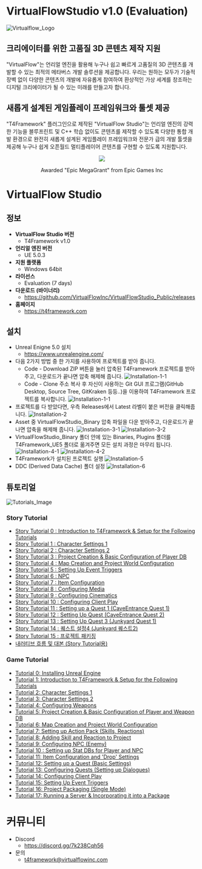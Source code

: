 # VirtualFlowStudio v1.0 (Evaluation)

![Virtualflow_Logo](./Virtualflow_Logo.png)

## 크리에이터를 위한 고품질 3D 콘텐츠 제작 지원

"VirtualFlow"는 언리얼 엔진을 활용해 누구나 쉽고 빠르게 고품질의 3D 콘텐츠를 개발할 수 있는 최적의 메타버스 개발 솔루션을 제공합니다. 
우리는 원하는 모두가 기술적 장벽 없이 다양한 콘텐츠의 개발에 자유롭게 참여하여 환상적인 가상 세계를 창조하는 디지털 크리에이터가 될 수 있는 미래를 만들고자 합니다.

## 새롭게 설계된 게임플레이 프레임워크와 툴셋 제공

"T4Framework" 플러그인으로 제작된 "VirtualFlow Studio"는 언리얼 엔진의 강력한 기능을 블루프린트 및 C++ 학습 없이도 콘텐츠를 제작할 수 있도록 다양한 통합 개발 환경으로
완전히 새롭게 설계된 게임플레이 프레임워크와 전문가 급의 개발 툴셋을 제공해 누구나 쉽게 오픈월드 멀티플레이어 콘텐츠를 구현할 수 있도록 지원합니다.

<p align="center"><img src="https://t4framework.com/img/Epic_MegaGrants_Recipient_logo.png"></p>  
<p align="center">Awarded "Epic MegaGrant" from Epic Games Inc</p>  

# VirtualFlow Studio

## 정보
- **VirtualFlow Studio 버전**
  - T4Framework v1.0
- **언리얼 엔진 버전**
  - UE 5.0.3
- **지원 플랫폼**
  - Windows 64bit
- **라이선스**
  - Evaluation (7 days)
- **다운로드 (바이너리)**
  - https://github.com/VirtualFlowInc/VirtualFlowStudio_Public/releases
- **홈페이지**
  - <a href="https://t4framework.com" target="_blank">https://t4framework.com</a>
  
## 설치
- Unreal Enigne 5.0 설치
  - https://www.unrealengine.com/
- 다음 2가지 방법 중 한 가지를 사용하여 프로젝트를 받아 줍니다.
  - Code - Download ZIP 버튼을 눌러 압축된 T4Framework 프로젝트를 받아주고, 다운로드가 끝나면 압축 해제해 줍니다.
    ![Installation-1-1](./Installation-1-1.png)
  - Code - Clone 주소 복사 후 자신이 사용하는 Git GUI 프로그램(GitHub Desktop, Source Tree, GitKraken 등등..)을 이용하여 T4Framework 프로젝트를 복사합니다.
    ![Installation-1-1](./Installation-1-2.png)
- 프로젝트를 다 받았다면, 우측 Releases에서 Latest 라벨이 붙은 버전을 클릭해줍니다.
  ![Installation-2](./Installation-2.png)
- Asset 중 VirtualFlowStudio_Binary 압축 파일을 다운 받아주고, 다운로드가 끝나면 압축을 해제해 줍니다.
  ![Installation-3-1](./Installation-3-1.png)
  ![Installation-3-2](./Installation-3-2.png)
- VirtualFlowStudio_Binary 폴더 안에 있는 Binaries, Plugins 폴더를 T4Framework_UE5 폴더로 옮겨주면 모든 설치 과정은 마무리 됩니다.
  ![Installation-4-1](./Installation-4-1.png)
  ![Installation-4-2](./Installation-4-2.png)
- T4Framework가 설치된 프로젝트 실행
  ![Installation-5](./Installation-5.png)
- DDC (Derived Data Cache) 폴더 설정
  ![Installation-6](./Installation-6.png)

## 튜토리얼
![Tutorials_Image](./Tutorials_Image.png)
### Story Tutorial
- <a href="https://virtualflow.atlassian.net/wiki/spaces/T4FrameworkPublic/pages/59342849/Story+Tutorial" target="_blank">Story Tutorial 0 : Introduction to T4Framework & Setup for the Following Tutorials</a>
- <a href="https://virtualflow.atlassian.net/wiki/spaces/T4FrameworkPublic/pages/59342849/Story+Tutorial" target="_blank">Story Tutorial 1 : Character Settings 1</a>
- <a href="https://virtualflow.atlassian.net/wiki/spaces/T4FrameworkPublic/pages/59342849/Story+Tutorial" target="_blank">Story Tutorial 2 : Character Settings 2</a>
- <a href="https://virtualflow.atlassian.net/wiki/spaces/T4FrameworkPublic/pages/59342849/Story+Tutorial" target="_blank">Story Tutorial 3 : Project Creation & Basic Configuration of Player DB</a>
- <a href="https://virtualflow.atlassian.net/wiki/spaces/T4FrameworkPublic/pages/59342849/Story+Tutorial" target="_blank">Story Tutorial 4 : Map Creation and Project World Configuration</a>
- <a href="https://virtualflow.atlassian.net/wiki/spaces/T4FrameworkPublic/pages/59342849/Story+Tutorial" target="_blank">Story Tutorial 5 : Setting Up Event Triggers</a>
- <a href="https://virtualflow.atlassian.net/wiki/spaces/T4FrameworkPublic/pages/59342849/Story+Tutorial" target="_blank">Story Tutorial 6 : NPC</a>
- <a href="https://virtualflow.atlassian.net/wiki/spaces/T4FrameworkPublic/pages/59342849/Story+Tutorial" target="_blank">Story Tutorial 7 : Item Configuration</a>
- <a href="https://virtualflow.atlassian.net/wiki/spaces/T4FrameworkPublic/pages/59342849/Story+Tutorial" target="_blank">Story Tutorial 8 : Configuring Media</a>
- <a href="https://virtualflow.atlassian.net/wiki/spaces/T4FrameworkPublic/pages/59342849/Story+Tutorial" target="_blank">Story Tutorial 9 : Configuring Cinematics</a>
- <a href="https://virtualflow.atlassian.net/wiki/spaces/T4FrameworkPublic/pages/59342849/Story+Tutorial" target="_blank">Story Tutorial 10 : Configuring Client Play</a>
- <a href="https://virtualflow.atlassian.net/wiki/spaces/T4FrameworkPublic/pages/59342849/Story+Tutorial" target="_blank">Story Tutorial 11 : Setting up a Quest 1 (CaveEntrance Quest 1)</a>
- <a href="https://virtualflow.atlassian.net/wiki/spaces/T4FrameworkPublic/pages/59342849/Story+Tutorial" target="_blank">Story Tutorial 12 : Setting Up Quest (CaveEntrance Quest 2)</a>
- <a href="https://virtualflow.atlassian.net/wiki/spaces/T4FrameworkPublic/pages/59342849/Story+Tutorial" target="_blank">Story Tutorial 13 : Setting Up Quest 3 (Junkyard Quest 1)</a>
- <a href="https://virtualflow.atlassian.net/wiki/spaces/T4FrameworkPublic/pages/59342849/Story+Tutorial" target="_blank">Story Tutorial 14 : 퀘스트 설정4 (Junkyard 퀘스트2)</a>
- <a href="https://virtualflow.atlassian.net/wiki/spaces/T4FrameworkPublic/pages/59342849/Story+Tutorial" target="_blank">Story Tutorial 15 : 프로젝트 패키징</a>
- <a href="https://virtualflow.atlassian.net/wiki/spaces/T4FrameworkPublic/pages/59342849/Story+Tutorial" target="_blank">내러티브 흐름 및 대본 (Story Tutorial용)</a>

### Game Tutorial
- <a href="https://virtualflow.atlassian.net/wiki/spaces/T4FrameworkPublic/pages/59408385/Game+Tutorial" target="_blank">Tutorial 0: Installing Unreal Engine</a>
- <a href="https://virtualflow.atlassian.net/wiki/spaces/T4FrameworkPublic/pages/59408385/Game+Tutorial" target="_blank">Tutorial 1: Introduction to T4Framework & Setup for the Following Tutorials</a>
- <a href="https://virtualflow.atlassian.net/wiki/spaces/T4FrameworkPublic/pages/59408385/Game+Tutorial" target="_blank">Tutorial 2: Character Settings 1</a>
- <a href="https://virtualflow.atlassian.net/wiki/spaces/T4FrameworkPublic/pages/59408385/Game+Tutorial" target="_blank">Tutorial 3: Character Settings 2</a>
- <a href="https://virtualflow.atlassian.net/wiki/spaces/T4FrameworkPublic/pages/59408385/Game+Tutorial" target="_blank">Tutorial 4: Configuring Weapons</a>
- <a href="https://virtualflow.atlassian.net/wiki/spaces/T4FrameworkPublic/pages/59408385/Game+Tutorial" target="_blank">Tutorial 5: Project Creation & Basic Configuration of Player and Weapon DB</a>
- <a href="https://virtualflow.atlassian.net/wiki/spaces/T4FrameworkPublic/pages/59408385/Game+Tutorial" target="_blank">Tutorial 6: Map Creation and Project World Configuration</a>
- <a href="https://virtualflow.atlassian.net/wiki/spaces/T4FrameworkPublic/pages/59408385/Game+Tutorial" target="_blank">Tutorial 7: Setting up Action Pack (Skills, Reactions)</a>
- <a href="https://virtualflow.atlassian.net/wiki/spaces/T4FrameworkPublic/pages/59408385/Game+Tutorial" target="_blank">Tutorial 8: Adding Skill and Reaction to Project</a>
- <a href="https://virtualflow.atlassian.net/wiki/spaces/T4FrameworkPublic/pages/59408385/Game+Tutorial" target="_blank">Tutorial 9: Configuring NPC (Enemy)</a>
- <a href="https://virtualflow.atlassian.net/wiki/spaces/T4FrameworkPublic/pages/59408385/Game+Tutorial" target="_blank">Tutorial 10 : Setting up Stat DBs for Player and NPC</a>
- <a href="https://virtualflow.atlassian.net/wiki/spaces/T4FrameworkPublic/pages/59408385/Game+Tutorial" target="_blank">Tutorial 11: Item Configuration and 'Drop' Settings</a>
- <a href="https://virtualflow.atlassian.net/wiki/spaces/T4FrameworkPublic/pages/59408385/Game+Tutorial" target="_blank">Tutorial 12: Setting up a Quest (Basic Settings)</a>
- <a href="https://virtualflow.atlassian.net/wiki/spaces/T4FrameworkPublic/pages/59408385/Game+Tutorial" target="_blank">Tutorial 13: Configuring Quests (Setting up Dialogues)</a>
- <a href="https://virtualflow.atlassian.net/wiki/spaces/T4FrameworkPublic/pages/59408385/Game+Tutorial" target="_blank">Tutorial 14: Configuring Client Play</a>
- <a href="https://virtualflow.atlassian.net/wiki/spaces/T4FrameworkPublic/pages/59408385/Game+Tutorial" target="_blank">Tutorial 15: Setting Up Event Triggers</a>
- <a href="https://virtualflow.atlassian.net/wiki/spaces/T4FrameworkPublic/pages/59408385/Game+Tutorial" target="_blank">Tutorial 16: Project Packaging (Single Mode)</a>
- <a href="https://virtualflow.atlassian.net/wiki/spaces/T4FrameworkPublic/pages/59408385/Game+Tutorial" target="_blank">Tutorial 17: Running a Server & Incorporating it into a Package</a>

# 커뮤니티
- Discord
  - https://discord.gg/7k238Cqh56
- 문의
  - t4framework@virtualflowinc.com
